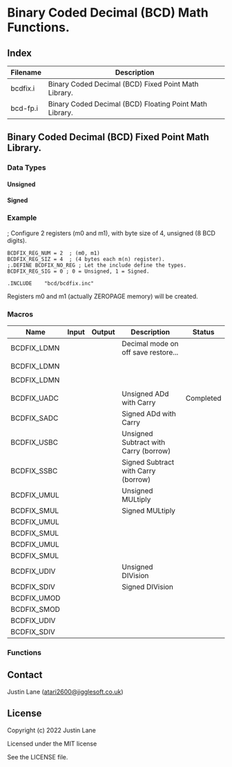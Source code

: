 # Binary Coded Decimal (BCD) Math Functions.

## Index

| Filename  | Description |
|-----------|-------------|
| bcdfix.i  | Binary Coded Decimal (BCD) Fixed Point Math Library. |
| bcd-fp.i  | Binary Coded Decimal (BCD) Floating Point Math Library. |


## Binary Coded Decimal (BCD) Fixed Point Math Library.

### Data Types

#### Unsigned

#### Signed


### Example 

; Configure 2 registers (m0 and m1), with byte size of 4, unsigned (8 BCD digits).

```
BCDFIX_REG_NUM = 2  ; (m0, m1)
BCDFIX_REG_SIZ = 4  ; (4 bytes each m(n) register).
;.DEFINE BCDFIX_NO_REG ; Let the include define the types.
BCDFIX_REG_SIG = 0 ; 0 = Unsigned, 1 = Signed.

.INCLUDE    "bcd/bcdfix.inc"
```

Registers m0 and m1 (actually ZEROPAGE memory) will be created.


### Macros

| Name | Input | Output | Description | Status |
|------|-------|--------|-------------|--------|
| BCDFIX_LDMN | | | Decimal mode on off save restore...|
| ||||
| BCDFIX_LDMN | | | |
| ||||
| BCDFIX_LDMN | | | |
| ||||
| BCDFIX_UADC | | | Unsigned ADd with Carry | Completed |
| BCDFIX_SADC | | | Signed ADd with Carry |
| BCDFIX_USBC | | | Unsigned Subtract with Carry (borrow) |
| BCDFIX_SSBC | | | Signed Subtract with Carry (borrow) |
| BCDFIX_UMUL | | | Unsigned MULtiply |
| BCDFIX_SMUL | | | Signed MULtiply |
| BCDFIX_UMUL | | | |
| BCDFIX_SMUL | | | |
| BCDFIX_UMUL | | | |
| BCDFIX_SMUL | | | |
| BCDFIX_UDIV | | | Unsigned DIVision |
| BCDFIX_SDIV | | | Signed DIVision |
| BCDFIX_UMOD | | | |
| BCDFIX_SMOD | | | |
| BCDFIX_UDIV | | | |
| BCDFIX_SDIV | | | |



### Functions



## Contact

Justin Lane (atari2600@jigglesoft.co.uk)


## License

Copyright (c) 2022 Justin Lane

Licensed under the MIT license

See the LICENSE file.

